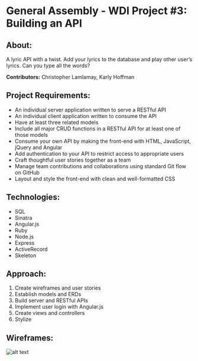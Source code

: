 # General Assembly - WDI Project #3: Building an API

## About:
A lyric API with a twist. Add your lyrics to the database and play other user’s lyrics. Can you type all the words?

**Contributors:** Christopher Lamlamay, Karly Hoffman


## Project Requirements:
- An individual server application written to serve a RESTful API
- An individual client application written to consume the API
- Have at least three related models
- Include all major CRUD functions in a RESTful API for at least one of those models
- Consume your own API by making the front-end with HTML, JavaScript, jQuery and Angular
- Add authentication to your API to restrict access to appropriate users
- Craft thoughtful user stories together as a team 
- Manage team contributions and collaborations using standard Git flow on GitHub
- Layout and style the front-end with clean and well-formatted CSS


## Technologies:
- SQL
- Sinatra
- Angular.js
- Ruby
- Node.js
- Express
- ActiveRecord
- Skeleton


## Approach:
1. Create wireframes and user stories
2. Establish models and ERDs
3. Build server and RESTful APIs
4. Implement user login with Angular.js
5. Create views and controllers
6. Stylize


## Wireframes:
![alt text](http://68.media.tumblr.com/b08026efe76169ca6d6d5b990e2edd15/tumblr_ohczmltP061sq81swo1_1280.jpg "Karaoke API")
